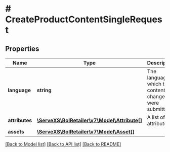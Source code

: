 # # CreateProductContentSingleRequest

## Properties

Name | Type | Description | Notes
------------ | ------------- | ------------- | -------------
**language** | **string** | The language in which the content changes were submitted. |
**attributes** | [**\ServeXS\BolRetailer\v7\Model\Attribute[]**](Attribute.md) | A list of attributes. |
**assets** | [**\ServeXS\BolRetailer\v7\Model\Asset[]**](Asset.md) |  | [optional]

[[Back to Model list]](../../README.md#models) [[Back to API list]](../../README.md#endpoints) [[Back to README]](../../README.md)
